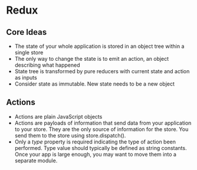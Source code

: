 # Redux

## Core Ideas
- The state of your whole application is stored in an object tree within a single store
- The only way to change the state is to emit an action, an object describing what happened
- State tree is transformed by pure reducers with current state and action as inputs
- Consider state as immutable. New state needs to be a new object

## Actions
- Actions are plain JavaScript objects
- Actions are payloads of information that send data from your application to your store. They are the only source of information for the store. You send them to the store using store.dispatch().
- Only a *type* property is required indicating the type of action been performed. Type value should typically be defined as string constants. Once your app is large enough, you may want to move them into a separate module.
